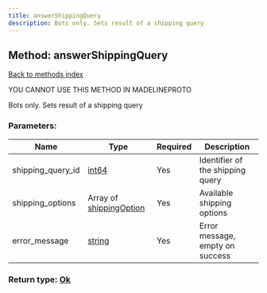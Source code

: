 ```yaml
---
title: answerShippingQuery
description: Bots only. Sets result of a shipping query
---
```

## Method: answerShippingQuery  
[Back to methods index](index.md)


YOU CANNOT USE THIS METHOD IN MADELINEPROTO


Bots only. Sets result of a shipping query

### Parameters:

| Name     |    Type       | Required | Description |
|----------|---------------|----------|-------------|
|shipping\_query\_id|[int64](../constructors/int64.md) | Yes|Identifier of the shipping query|
|shipping\_options|Array of [shippingOption](../constructors/shippingOption.md) | Yes|Available shipping options|
|error\_message|[string](../types/string.md) | Yes|Error message, empty on success|


### Return type: [Ok](../types/Ok.md)

